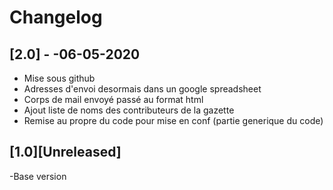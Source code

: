 # Changelog

## [2.0] - -06-05-2020

- Mise sous github
- Adresses d'envoi desormais dans un google spreadsheet
- Corps de mail envoyé passé au format html
- Ajout liste de noms des contributeurs de la gazette
- Remise au propre du code pour mise en conf (partie generique du code)


## [1.0][Unreleased]
-Base version
